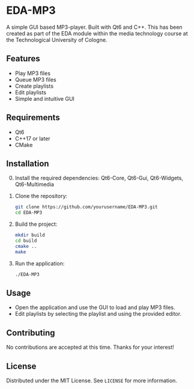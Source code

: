 # EDA-MP3

A simple GUI based MP3-player. Built with Qt6 and C++. This has been created as part of the EDA module within the media technology course at the Technological University of Cologne.

## Features

- Play MP3 files
- Queue MP3 files
- Create playlists
- Edit playlists
- Simple and intuitive GUI

## Requirements

- Qt6
- C++17 or later
- CMake

## Installation

0. Install the required dependencies:
    Qt6-Core, Qt6-Gui, Qt6-Widgets, Qt6-Multimedia

1. Clone the repository:
    ```sh
    git clone https://github.com/yourusername/EDA-MP3.git
    cd EDA-MP3
    ```

2. Build the project:
    ```sh
    mkdir build
    cd build
    cmake ..
    make
    ```

3. Run the application:
    ```sh
    ./EDA-MP3
    ```

## Usage

- Open the application and use the GUI to load and play MP3 files.
- Edit playlists by selecting the playlist and using the provided editor.

## Contributing

No contributions are accepted at this time. Thanks for your interest!

## License

Distributed under the MIT License. See `LICENSE` for more information.